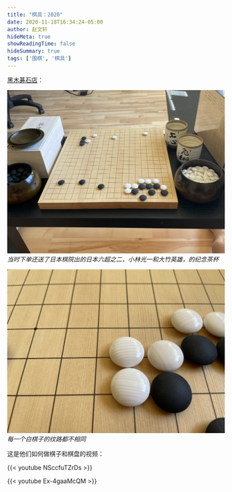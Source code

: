 ```yaml
---
title: "棋具：2020"
date: 2020-11-18T16:34:24-05:00
author: 赵文轩
hideMeta: true
showReadingTime: false
hideSummary: true
tags: ['围棋', '棋具']
---
```


[黑木碁石店](http://www.kurokigoishi.co.jp/goworks/sc/)：

![棋盘](go_set.jpg)
_当时下单还送了日本棋院出的日本六超之二，小林光一和大竹英雄，的纪念茶杯_

![棋子](stone.jpg)
_每一个白棋子的纹路都不相同_

这是他们如何做棋子和棋盘的视频：

{{< youtube NSccfuTZrDs >}}

{{< youtube Ex-4gaaMcQM >}}